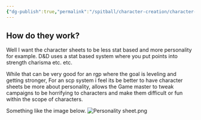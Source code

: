 ```yaml
---
{"dg-publish":true,"permalink":"/spitball/character-creation/character-sheets-alpha/"}
---
```


## How do they work?
Well I want the character sheets to be less stat based and more personality for example.
D&D uses a stat based system where you put points into strength charisma etc. etc. 

While that can be very good for an rgp where the goal is leveling and getting stronger, For an scp system i feel its be better to have character sheets be more about personality, allows the Game master to tweak campaigns to be horrifying to characters and make them difficult or fun within the scope of characters.


Something like the image below.
![Personality sheet.png](/img/user/assets/Personality%20sheet.png)